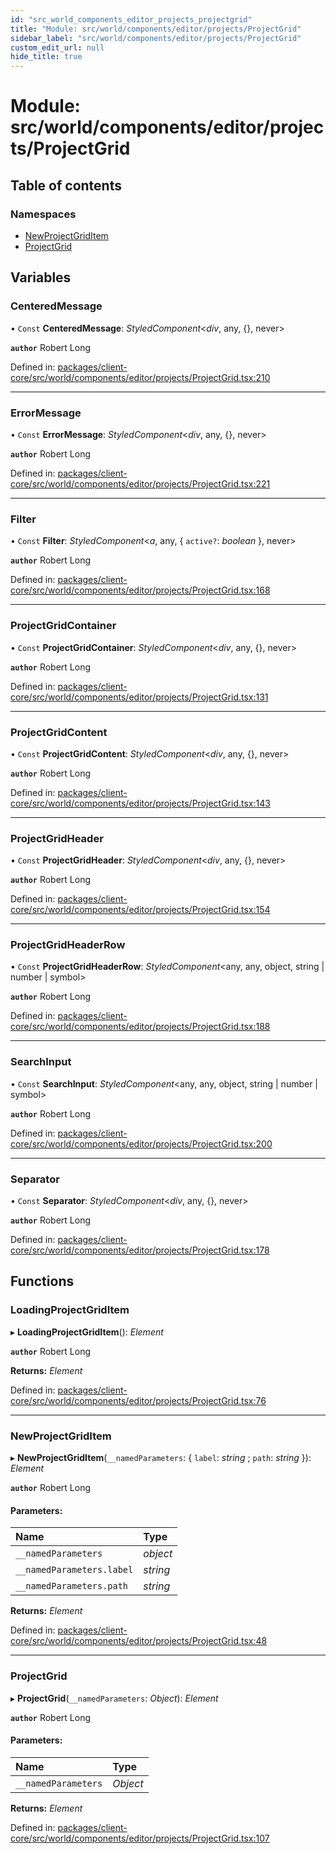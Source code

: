 ```yaml
---
id: "src_world_components_editor_projects_projectgrid"
title: "Module: src/world/components/editor/projects/ProjectGrid"
sidebar_label: "src/world/components/editor/projects/ProjectGrid"
custom_edit_url: null
hide_title: true
---
```


# Module: src/world/components/editor/projects/ProjectGrid

## Table of contents

### Namespaces

- [NewProjectGridItem](src_world_components_editor_projects_projectgrid.newprojectgriditem.md)
- [ProjectGrid](src_world_components_editor_projects_projectgrid.projectgrid.md)

## Variables

### CenteredMessage

• `Const` **CenteredMessage**: *StyledComponent*<*div*, any, {}, never\>

**`author`** Robert Long

Defined in: [packages/client-core/src/world/components/editor/projects/ProjectGrid.tsx:210](https://github.com/xr3ngine/xr3ngine/blob/65dfcf39a/packages/client-core/src/world/components/editor/projects/ProjectGrid.tsx#L210)

___

### ErrorMessage

• `Const` **ErrorMessage**: *StyledComponent*<*div*, any, {}, never\>

**`author`** Robert Long

Defined in: [packages/client-core/src/world/components/editor/projects/ProjectGrid.tsx:221](https://github.com/xr3ngine/xr3ngine/blob/65dfcf39a/packages/client-core/src/world/components/editor/projects/ProjectGrid.tsx#L221)

___

### Filter

• `Const` **Filter**: *StyledComponent*<*a*, any, { `active?`: *boolean*  }, never\>

**`author`** Robert Long

Defined in: [packages/client-core/src/world/components/editor/projects/ProjectGrid.tsx:168](https://github.com/xr3ngine/xr3ngine/blob/65dfcf39a/packages/client-core/src/world/components/editor/projects/ProjectGrid.tsx#L168)

___

### ProjectGridContainer

• `Const` **ProjectGridContainer**: *StyledComponent*<*div*, any, {}, never\>

**`author`** Robert Long

Defined in: [packages/client-core/src/world/components/editor/projects/ProjectGrid.tsx:131](https://github.com/xr3ngine/xr3ngine/blob/65dfcf39a/packages/client-core/src/world/components/editor/projects/ProjectGrid.tsx#L131)

___

### ProjectGridContent

• `Const` **ProjectGridContent**: *StyledComponent*<*div*, any, {}, never\>

**`author`** Robert Long

Defined in: [packages/client-core/src/world/components/editor/projects/ProjectGrid.tsx:143](https://github.com/xr3ngine/xr3ngine/blob/65dfcf39a/packages/client-core/src/world/components/editor/projects/ProjectGrid.tsx#L143)

___

### ProjectGridHeader

• `Const` **ProjectGridHeader**: *StyledComponent*<*div*, any, {}, never\>

**`author`** Robert Long

Defined in: [packages/client-core/src/world/components/editor/projects/ProjectGrid.tsx:154](https://github.com/xr3ngine/xr3ngine/blob/65dfcf39a/packages/client-core/src/world/components/editor/projects/ProjectGrid.tsx#L154)

___

### ProjectGridHeaderRow

• `Const` **ProjectGridHeaderRow**: *StyledComponent*<any, any, object, string \| number \| symbol\>

**`author`** Robert Long

Defined in: [packages/client-core/src/world/components/editor/projects/ProjectGrid.tsx:188](https://github.com/xr3ngine/xr3ngine/blob/65dfcf39a/packages/client-core/src/world/components/editor/projects/ProjectGrid.tsx#L188)

___

### SearchInput

• `Const` **SearchInput**: *StyledComponent*<any, any, object, string \| number \| symbol\>

**`author`** Robert Long

Defined in: [packages/client-core/src/world/components/editor/projects/ProjectGrid.tsx:200](https://github.com/xr3ngine/xr3ngine/blob/65dfcf39a/packages/client-core/src/world/components/editor/projects/ProjectGrid.tsx#L200)

___

### Separator

• `Const` **Separator**: *StyledComponent*<*div*, any, {}, never\>

**`author`** Robert Long

Defined in: [packages/client-core/src/world/components/editor/projects/ProjectGrid.tsx:178](https://github.com/xr3ngine/xr3ngine/blob/65dfcf39a/packages/client-core/src/world/components/editor/projects/ProjectGrid.tsx#L178)

## Functions

### LoadingProjectGridItem

▸ **LoadingProjectGridItem**(): *Element*

**`author`** Robert Long

**Returns:** *Element*

Defined in: [packages/client-core/src/world/components/editor/projects/ProjectGrid.tsx:76](https://github.com/xr3ngine/xr3ngine/blob/65dfcf39a/packages/client-core/src/world/components/editor/projects/ProjectGrid.tsx#L76)

___

### NewProjectGridItem

▸ **NewProjectGridItem**(`__namedParameters`: { `label`: *string* ; `path`: *string*  }): *Element*

**`author`** Robert Long

#### Parameters:

Name | Type |
:------ | :------ |
`__namedParameters` | *object* |
`__namedParameters.label` | *string* |
`__namedParameters.path` | *string* |

**Returns:** *Element*

Defined in: [packages/client-core/src/world/components/editor/projects/ProjectGrid.tsx:48](https://github.com/xr3ngine/xr3ngine/blob/65dfcf39a/packages/client-core/src/world/components/editor/projects/ProjectGrid.tsx#L48)

___

### ProjectGrid

▸ **ProjectGrid**(`__namedParameters`: *Object*): *Element*

**`author`** Robert Long

#### Parameters:

Name | Type |
:------ | :------ |
`__namedParameters` | *Object* |

**Returns:** *Element*

Defined in: [packages/client-core/src/world/components/editor/projects/ProjectGrid.tsx:107](https://github.com/xr3ngine/xr3ngine/blob/65dfcf39a/packages/client-core/src/world/components/editor/projects/ProjectGrid.tsx#L107)
